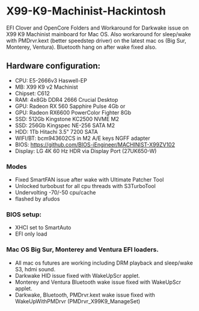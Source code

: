 # X99-K9-Machinist-Hackintosh
EFI Clover and OpenCore Folders and Workaround for Darkwake issue on X99 K9 Machinist mainboard for Mac OS. Also workaround for sleep/wake with PMDrvr.kext (better speedstep driver) on the latest mac os (Big Sur, Monterey, Ventura). Bluetooth hang on after wake fixed also.

## Hardware configuration:
* CPU: E5-2666v3 Haswell-EP
* MB: X99 K9 v2 Machinist
* Chipset: C612
* RAM: 4x8Gb DDR4 2666 Crucial Desktop
* GPU: Radeon RX 560 Sapphire Pulse 4Gb or
* GPU: Radeon RX6600 PowerColor Fighter 8Gb
* SSD: 512Gb Kingstone KC2500 NVME M2
* SSD: 256Gb Kingspec NE-256 SATA M2
* HDD: 1Tb Hitachi 3.5" 7200 SATA
* WIFI/BT: bcm943602CS in M2 A/E keys NGFF adapter
* BIOS: https://github.com/BIOS-iEngineer/MACHINIST-X99ZV102
* Display: LG 4K 60 Hz HDR via Display Port (27UK650-W)

### Modes

* Fixed SmartFAN issue after wake with Ultimate Patcher Tool
* Unlocked turbobust for all cpu threads with S3TurboTool
* Undervolting -70/-50 cpu/cache
* flashed by afudos

### BIOS setup: 

* XHCI set to SmartAuto
* EFI only load

### Mac OS Big Sur, Monterey and Ventura EFI loaders.

* All mac os futures are working including DRM playback and sleep/wake S3, hdmi sound.
* Darkwake HID issue fixed with WakeUpScr applet. 
* Monterey and Ventura Bluetooth wake issue fixed with WakeUpScr applet.
* Darkwake, Bluetooth, PMDrvr.kext wake issue fixed with WakeUpWithPMDrvr (PMDrvr_X99K9_ManageSet)
